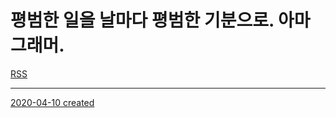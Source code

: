 # 평범한 일을 날마다 평범한 기분으로. 아마그래머.

<link rel="alternate" type="application/atom+xml" title="iloy’s blog" href="/feed.xml">
<a class="btn btn-rss" href="/feed.xml" target="_blank">RSS</a>

----

[2020-04-10 created](./2020/04/10/created)
